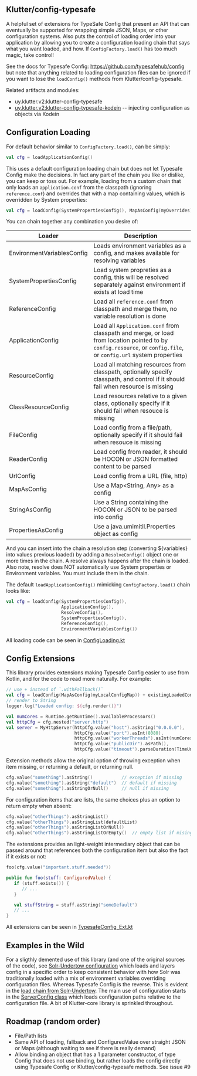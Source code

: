 ## Klutter/config-typesafe

A helpful set of extensions for TypeSafe Config that present an API that can eventually be supported for wrapping simple JSON, Maps, or
other configuration systems.  Also puts the control of loading order into your application by allowing you to create a configuration loading
chain that says what you want loaded, and how.  If `ConfigFactory.load()` has too much magic, take control!

See the docs for Typesafe Config: https://github.com/typesafehub/config but note that anything related to loading configuration files
can be ignored if you want to lose the `loadConfig()` methods from Klutter/config-typesafe.

Related artifacts and modules:

* uy.klutter.v2:klutter-config-typesafe
* [uy.klutter.v2:klutter-config-typesafe-kodein](../config-typesafe-kodein) -- injecting configuration as objects via Kodein

## Configuration Loading

For default behavior similar to `ConfigFactory.load()`, can be simply:

```kotlin
val cfg = loadApplicationConfig()
```

This uses a default configuration loading chain but does not let Typesafe Config make the decisions.  In fact any part of the chain you
like or dislike, you can keep or toss out.  For example, loading from a custom chain that only loads an `application.conf` from the
classpath (ignoring `reference.conf`) and overrides that with a map containing values, which is overridden by System properties:

```kotlin
val cfg = loadConfig(SystemPropertiesConfig(), MapAsConfig(myOverrides), ApplicationConfig())
```

You can chain together any combination you desire of:

|Loader|Description|
|------|-----------|
|EnvironmentVariablesConfig|Loads environment variables as a config, and makes available for resolving variables|
|SystemPropertiesConfig|Load system propreties as a config, this will be resolved separately against environment if exists at load time|
|ReferenceConfig|Load all `reference.conf` from classpath and merge them, no variable resolution is done|
|ApplicationConfig|Load all `Application.conf` from classpath and merge, or load from location pointed to by `config.resource`, or `config.file`, or `config.url` system properties|
|ResourceConfig|Load all matching resources from classpath, optionally specify classpath, and control if it should fail when resource is missing|
|ClassResourceConfig|Load resources relative to a given class, optionally specify if it should fail when resouce is missing|
|FileConfig|Load config from a file/path, optionally specify if it should fail when resouce is missing|
|ReaderConfig|Load config from reader, it should be HOCON or JSON formatted content to be parsed|
|UrlConfig|Load config from a URL (file, http)|
|MapAsConfig|Use a Map<String, Any> as a config|
|StringAsConfig|Use a String containing the HOCON or JSON to be parsed into config|
|PropertiesAsConfig|Use a java.umimitil.Properties object as config|

And you can insert into the chain a resolution step (converting ${variables} into values previous loaded) by adding a `ResolveConfig()`
object one or more times in the chain.  A resolve always happens after the chain is loaded.  Also note, resolve does NOT automatically use
System properties or Environment variables.  You must include them in the chain.

The default `loadApplicationConfig()` mimicking `ConfigFactory.load()` chain looks like:

```kotlin
val cfg = loadConfig(SystemPropertiesConfig(),
                     ApplicationConfig(),
                     ResolveConfig(),
                     SystemPropertiesConfig(),
                     ReferenceConfig(),
                     EnvironmentVariablesConfig())
```

All loading code can be seen in [ConfigLoading.kt](https://github.com/klutter/klutter/blob/master/config-typesafe-jdk7/src/main/kotlin/uy/klutter/config/typesafe/ConfigLoading.kt)

## Config Extensions

This library provides extensions making Typesafe Config easier to use from Kotlin, and for the code to read more naturally.  For example:

```kotlin
// use + instead of `.withFallback()`
val cfg = loadConfig(MapAsConfig(myLocalConfigMap)) + existingLoadedConfig
// render to String
logger.log("Loaded config: ${cfg.render()}")

val numCores = Runtime.getRuntime().availableProcessors()
val httpCfg = cfg.nested("server.http")
val server = MyHttpServer(httpCfg.value("host").asString("0.0.0.0"),
                          httpCfg.value("port").asInt(8080),
                          httpCfg.value("workerThreads").asInt(numCores).coerceInRange(numCores..numCores*32),
                          httpCfg.value("publicDir").asPath(),
                          httpCfg.value("timeout").parseDuration(TimeUnit.SECONDS)
```

Extension methods allow the original option of throwing exception when item missing, or returning a default, or returning null.

```kotlin
cfg.value("something").asString()           // exception if missing
cfg.value("something").asString("default")  // default if missing
cfg.value("something").asStringOrNull()     // null if missing
```

For configuration items that are lists, the same choices plus an option to return empty when absent:

```kotlin
cfg.value("otherThings").asStringList()
cfg.value("otherThings").asStringList(defaultList)
cfg.value("otherThings").asStringListOrNull()
cfg.value("otherThings").asStringListOrEmpty()  // empty list if mising
```

The extensions provides an light-weight intermediary object that can be passed around that references both the configuration item but also the fact if it exists or not:

```kotlin
foo(cfg.value("important.stuff.needed"))

public fun foo(stuff: ConfiguredValue) {
   if (stuff.exists()) {
      // ...
   }

   val stuffString = stuff.asString("someDefault")
   // ...
}
```

All extensions can be seen in [TypesafeConfig_Ext.kt](https://github.com/klutter/klutter/blob/master/config-typesafe-jdk7/src/main/kotlin/uy/klutter/config/typesafe/TypesafeConfig_Ext.kt)

## Examples in the Wild

For a sligthly demented use of this library (and one of the original sources of the code), see [Solr-Undertow configuration](https://github.com/bremeld/solr-undertow/blob/master/src/main/kotlin/org/bremeld/solr/undertow/Config.kt) which loads and layers config in a specific order to keep consistent behavior with how Solr was traditionally loaded with a mix of environment variables overriding configuration files.  Whereas Typesafe Config is the reverse.  This is evident in the [load chain from Solr-Undertow](https://github.com/bremeld/solr-undertow/blob/1624d41f0b222be0f946efeeb2485601a3ba49ab/src/main/kotlin/org/bremeld/solr/undertow/Config.kt#L84-L87).  The main use of configuration starts in the [ServerConfig class](https://github.com/bremeld/solr-undertow/blob/1624d41f0b222be0f946efeeb2485601a3ba49ab/src/main/kotlin/org/bremeld/solr/undertow/Config.kt#L144) which loads configuration paths relative to the configuration file.  A bit of Klutter-core library is sprinkled throughout.

## Roadmap (random order)

* File/Path lists
* Same API of loading, fallback and ConfiguredValue over straight JSON or Maps (although waiting to see if there is really demand)
* Allow binding an object that has a 1 parameter constructor, of type Config that does not use binding, but rather loads the config directly using Typesafe Config or Klutter/config-typesafe methods.  See issue #9
